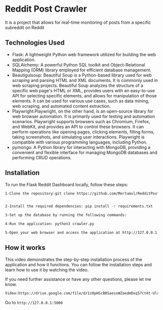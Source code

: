 
# Reddit Post Crawler

It is a project that allows for real-time monitoring of posts from a specific subreddit on Reddit

## Technologies Used

- Flask: A lightweight Python web framework utilized for building the web application.
- SQLAlchemy: A powerful Python SQL toolkit and Object-Relational Mapping (ORM) library employed for efficient database management.
- Beautigulsoup: Beautiful Soup is a Python-based library used for web scraping and parsing HTML and XML documents. It is commonly used in web scraping projects. Beautiful Soup analyzes the structure of a specific web page's HTML or XML, provides users with an easy-to-use API for selecting specific elements, and allows for manipulation of those elements. It can be used for various use cases, such as data mining, web scraping, and automated content extraction.
- Playwright:Playwright, on the other hand, is an open-source library for web browser automation. It is primarily used for testing and automation scenarios. Playwright supports browsers such as Chromium, Firefox, and WebKit, and provides an API to control these browsers. It can perform operations like opening pages, clicking elements, filling forms, taking screenshots, and simulating user interactions. Playwright is compatible with various programming languages, including Python.
- pymongo: A Python library for interacting with MongoDB, providing a convenient and flexible interface for managing MongoDB databases and performing CRUD operations.


## Installation

To run the Flask Reddit Dashboard locally, follow these steps:

```bash
1-Clone the repository:git clone https://github.com/Mertumul/RedditPostCrawler.git


2-Install the required dependencies: pip install -r requirements.txt

3-Set up the database by running the following commands:

4-Run the application: python3 crawler.py

5-Open your web browser and access the application at http://127.0.0.1:5000/

```
    
## How it works

This video demonstrates the step-by-step installation process of the application and how it functions. You can follow the installation steps and learn how to use it by watching the video.

If you need further assistance or have any other questions, please let me know.

```bash
Video:https://drive.google.com/file/d/1zOpHScB0SaesxWZaedmDxq57ct4t-Ulr/view?usp=sharing
```


Go to `http://127.0.0.1:5000`

